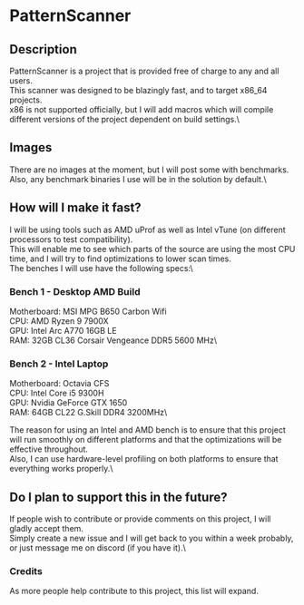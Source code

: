 # PatternScanner
## Description
PatternScanner is a project that is provided free of charge to any and all users.\
This scanner was designed to be blazingly fast, and to target x86_64 projects.\
x86 is not supported officially, but I will add macros which will compile different versions of the project dependent on build settings.\

## Images
There are no images at the moment, but I will post some with benchmarks. Also, any benchmark binaries I use will be in the solution by default.\

## How will I make it fast?
I will be using tools such as AMD uProf as well as Intel vTune (on different processors to test compatibility).\
This will enable me to see which parts of the source are using the most CPU time, and I will try to find optimizations to lower scan times.\
The benches I will use have the following specs:\

### Bench 1 - Desktop AMD Build
Motherboard: MSI MPG B650 Carbon Wifi\
CPU: AMD Ryzen 9 7900X\
GPU: Intel Arc A770 16GB LE\
RAM: 32GB CL36 Corsair Vengeance DDR5 5600 MHz\

### Bench 2 - Intel Laptop
Motherboard: Octavia CFS\
CPU: Intel Core i5 9300H\
GPU: Nvidia GeForce GTX 1650\
RAM: 64GB CL22 G.Skill DDR4 3200MHz\ 

The reason for using an Intel and AMD bench is to ensure that this project will run smoothly on different platforms and that the optimizations will be effective throughout.\
Also, I can use hardware-level profiling on both platforms to ensure that everything works properly.\

## Do I plan to support this in the future?
If people wish to contribute or provide comments on this project, I will gladly accept them.\
Simply create a new issue and I will get back to you within a week probably, or just message me on discord (if you have it).\

### Credits
As more people help contribute to this project, this list will expand.

